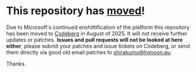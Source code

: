 # This repository has [moved](https://shinmera.com/projects/cl-gpio)!
Due to Microsoft's continued enshittification of the platform this repository has been moved to [Codeberg](https://shinmera.com/projects/cl-gpio) in August of 2025. It will not receive further updates or patches. **Issues and pull requests will not be looked at here either**, please submit your patches and issue tickets on Codeberg, or send them directly via good old email patches to [shirakumo@tymoon.eu](mailto:shirakumo@tymoon.eu).

Thanks.